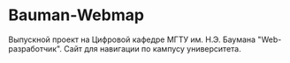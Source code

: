 # Bauman-Webmap
Выпускной проект на Цифровой кафедре МГТУ им. Н.Э. Баумана "Web-разработчик". Сайт для навигации по кампусу университета.

